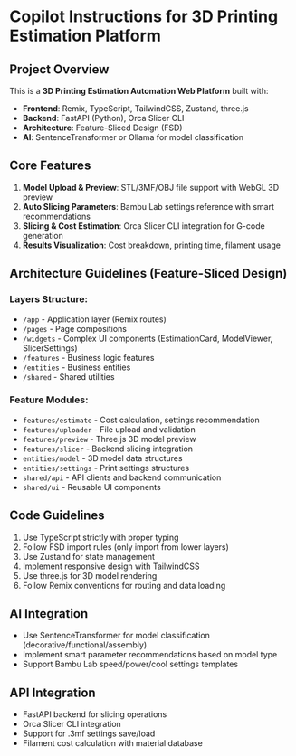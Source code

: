 # Copilot Instructions for 3D Printing Estimation Platform

<!-- Use this file to provide workspace-specific custom instructions to Copilot. For more details, visit https://code.visualstudio.com/docs/copilot/copilot-customization#_use-a-githubcopilotinstructionsmd-file -->

## Project Overview

This is a **3D Printing Estimation Automation Web Platform** built with:

- **Frontend**: Remix, TypeScript, TailwindCSS, Zustand, three.js
- **Backend**: FastAPI (Python), Orca Slicer CLI
- **Architecture**: Feature-Sliced Design (FSD)
- **AI**: SentenceTransformer or Ollama for model classification

## Core Features

1. **Model Upload & Preview**: STL/3MF/OBJ file support with WebGL 3D preview
2. **Auto Slicing Parameters**: Bambu Lab settings reference with smart recommendations
3. **Slicing & Cost Estimation**: Orca Slicer CLI integration for G-code generation
4. **Results Visualization**: Cost breakdown, printing time, filament usage

## Architecture Guidelines (Feature-Sliced Design)

### Layers Structure:

- `/app` - Application layer (Remix routes)
- `/pages` - Page compositions
- `/widgets` - Complex UI components (EstimationCard, ModelViewer, SlicerSettings)
- `/features` - Business logic features
- `/entities` - Business entities
- `/shared` - Shared utilities

### Feature Modules:

- `features/estimate` - Cost calculation, settings recommendation
- `features/uploader` - File upload and validation
- `features/preview` - Three.js 3D model preview
- `features/slicer` - Backend slicing integration
- `entities/model` - 3D model data structures
- `entities/settings` - Print settings structures
- `shared/api` - API clients and backend communication
- `shared/ui` - Reusable UI components

## Code Guidelines

1. Use TypeScript strictly with proper typing
2. Follow FSD import rules (only import from lower layers)
3. Use Zustand for state management
4. Implement responsive design with TailwindCSS
5. Use three.js for 3D model rendering
6. Follow Remix conventions for routing and data loading

## AI Integration

- Use SentenceTransformer for model classification (decorative/functional/assembly)
- Implement smart parameter recommendations based on model type
- Support Bambu Lab speed/power/cool settings templates

## API Integration

- FastAPI backend for slicing operations
- Orca Slicer CLI integration
- Support for .3mf settings save/load
- Filament cost calculation with material database
